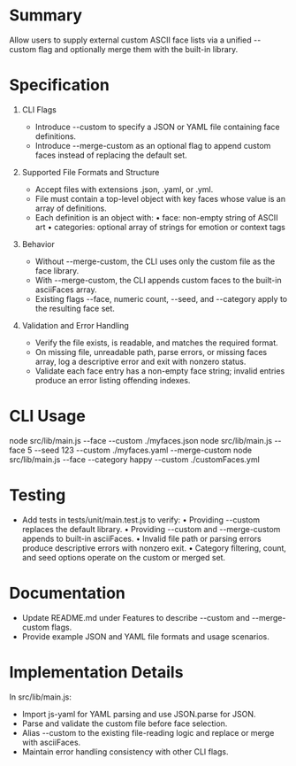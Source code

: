 # Summary

Allow users to supply external custom ASCII face lists via a unified --custom flag and optionally merge them with the built-in library.

# Specification

1. CLI Flags
   - Introduce --custom <path> to specify a JSON or YAML file containing face definitions.
   - Introduce --merge-custom as an optional flag to append custom faces instead of replacing the default set.

2. Supported File Formats and Structure
   - Accept files with extensions .json, .yaml, or .yml.
   - File must contain a top-level object with key faces whose value is an array of definitions.
   - Each definition is an object with:
     • face: non-empty string of ASCII art
     • categories: optional array of strings for emotion or context tags

3. Behavior
   - Without --merge-custom, the CLI uses only the custom file as the face library.
   - With --merge-custom, the CLI appends custom faces to the built-in asciiFaces array.
   - Existing flags --face, numeric count, --seed, and --category apply to the resulting face set.

4. Validation and Error Handling
   - Verify the file exists, is readable, and matches the required format.
   - On missing file, unreadable path, parse errors, or missing faces array, log a descriptive error and exit with nonzero status.
   - Validate each face entry has a non-empty face string; invalid entries produce an error listing offending indexes.

# CLI Usage

node src/lib/main.js --face --custom ./myfaces.json
node src/lib/main.js --face 5 --seed 123 --custom ./myfaces.yaml --merge-custom
node src/lib/main.js --face --category happy --custom ./customFaces.yml

# Testing

- Add tests in tests/unit/main.test.js to verify:
  • Providing --custom <valid JSON> replaces the default library.
  • Providing --custom <valid YAML> and --merge-custom appends to built-in asciiFaces.
  • Invalid file path or parsing errors produce descriptive errors with nonzero exit.
  • Category filtering, count, and seed options operate on the custom or merged set.

# Documentation

- Update README.md under Features to describe --custom and --merge-custom flags.
- Provide example JSON and YAML file formats and usage scenarios.

# Implementation Details

In src/lib/main.js:
- Import js-yaml for YAML parsing and use JSON.parse for JSON.
- Parse and validate the custom file before face selection.
- Alias --custom to the existing file-reading logic and replace or merge with asciiFaces.
- Maintain error handling consistency with other CLI flags.